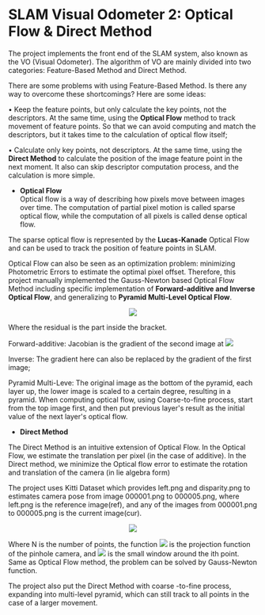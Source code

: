 # SLAM  Visual Odometer 2: Optical Flow & Direct Method
The project implements the front end of the SLAM system, also known as the VO (Visual Odometer). The algorithm of VO are mainly divided into two categories: Feature-Based Method and Direct Method.

There are some problems with using Feature-Based Method. Is there any way to overcome these shortcomings? Here are some ideas:

• Keep the feature points, but only calculate the key points, not the descriptors. At the same time, using the **Optical Flow** method to track movement of feature points. So that we can avoid computing and match the descriptors, but it takes time to the calculation of optical flow itself;

• Calculate only key points, not descriptors. At the same time, using the **Direct Method** to calculate the position of the image feature point in the next moment. It also can skip descriptor computation process, and the calculation is more simple.

- **Optical Flow**  
Optical flow is a way of describing how pixels move between images over time. The computation of partial pixel motion is called sparse optical flow, while the computation of all pixels is called dense optical flow.

The sparse optical flow is represented by the **Lucas-Kanade** Optical Flow and can be used to track the position of feature points in SLAM.

Optical Flow can also be seen as an optimization problem: minimizing Photometric Errors to estimate the optimal pixel offset. Therefore, this project manually implemented the Gauss-Newton based Optical Flow Method including specific implementation of **Forward-additive and Inverse Optical Flow**, and generalizing to **Pyramid Multi-Level Optical Flow**.

<div align=center>
<img src="https://latex.codecogs.com/gif.latex?\dpi{130}&space;\large&space;\min_{\Delta&space;x,\Delta&space;y}\big\|&space;I_1(x,y)-I_2(x&plus;\Delta&space;x,&space;y&plus;\Delta&space;y)&space;\big\|_2^2." />
</div>  

Where the residual is the part inside the bracket.

Forward-additive: Jacobian is the gradient of the second image at <img src="https://latex.codecogs.com/gif.latex?\inline&space;\dpi{130}&space;x&plus;\Delta&space;x,&space;y&plus;\Delta&space;y" />

Inverse: The gradient here can also be replaced by the gradient of the first image;

Pyramid Multi-Leve: The original image as the bottom of the pyramid, each layer up, the lower image is scaled to a certain degree, resulting in a pyramid. When computing optical flow, using Coarse-to-fine process, start from the top image first, and then put previous layer's result as the initial value of the next layer's optical flow.

- **Direct Method**

The Direct Method is an intuitive extension of Optical Flow. In the Optical Flow, we estimate the translation per pixel (in the case of additive). In the Direct method, we minimize the Optical flow error to estimate the rotation and translation of the camera (in lie algebra form)

The project uses Kitti Dataset which provides left.png and disparity.png to estimates camera pose from image 000001.png to 000005.png, where left.png is the reference image(ref), and any of the images from 000001.png to 000005.png is the current image(cur).

<div align=center>
<img src="https://latex.codecogs.com/gif.latex?\dpi{130}&space;\large&space;T_{cur,ref}=\frac{1}{N}\sum_{i=1}^N&space;\sum_{W_i}&space;\big\|I_{ref}(\pi(p_i))-I_{cur}(\pi(T_{cur,ref}&space;p_i))\big\|_2^2" />
</div> 

Where N is the number of points, the function <img src="https://latex.codecogs.com/gif.latex?\inline&space;\dpi{130}&space;\pi" /> is the projection function of the pinhole camera, and <img src="https://latex.codecogs.com/gif.latex?\inline&space;\dpi{130}&space;W_i" /> is the small window around the ith point. Same as Optical Flow method, the problem can be solved by Gauss-Newton function.

The project also put the Direct Method with coarse -to-fine process, expanding into multi-level pyramid, which can still track to all points in the case of a larger movement.